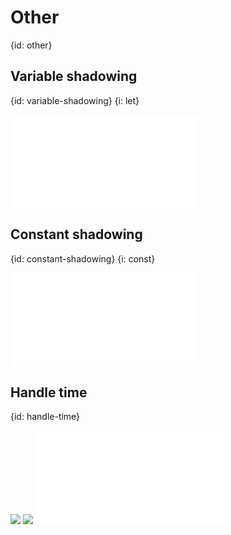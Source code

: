 # Other
{id: other}

## Variable shadowing
{id: variable-shadowing}
{i: let}

![](examples/other/shadowing.rs)

## Constant shadowing
{id: constant-shadowing}
{i: const}

![](examples/intro/constant_shadowing.rs)

## Handle time
{id: handle-time}

![](examples/handle-time/Cargo.lock)
![](examples/handle-time/Cargo.toml)
![](examples/handle-time/src/main.rs)
